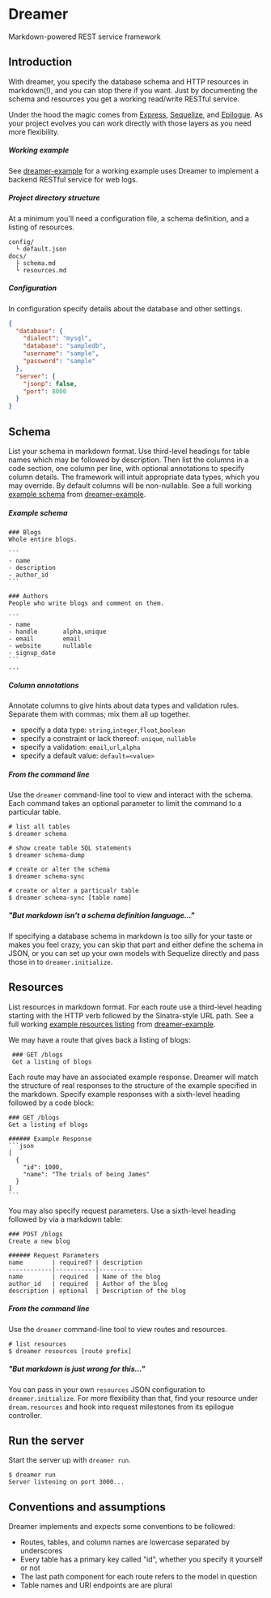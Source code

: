 # Dreamer

Markdown-powered REST service framework

## Introduction

With dreamer, you specify the database schema and HTTP resources in markdown(!), and you can stop there if you want.  Just by documenting the schema and resources you get a working read/write RESTful service.

Under the hood the magic comes from [Express](http://expressjs.com/), [Sequelize](http://www.sequelizejs.com/), and [Epilogue](https://github.com/dchester/epilogue).  As your project evolves you can work directly with those layers as you need more flexibility.

##### Working example

See [dreamer-example](http://github.com/dchester/dreamer-example) for a working example uses Dreamer to implement a backend RESTful service for web logs.

##### Project directory structure

At a minimum you'll need a configuration file, a schema definition, and a listing of resources.

```
config/
  └ default.json
docs/
  ├ schema.md
  └ resources.md
```

##### Configuration

In configuration specify details about the database and other settings.

```json
{
  "database": {
    "dialect": "mysql",
    "database": "sampledb",
    "username": "sample",
    "password": "sample"
  },
  "server": {
    "jsonp": false,
    "port": 8000
  }
}
```

## Schema

List your schema in markdown format.  Use third-level headings for table names which may be followed by description.  Then list the columns in a code section, one column per line, with optional annotations to specify column details.  The framework will intuit appropriate data types, which you may override.  By default columns will be non-nullable.  See a full working [example schema](https://github.com/dchester/dreamer-example/blob/master/docs/schema.md) from [dreamer-example](https://github.com/dchester/dreamer-example).

##### Example schema

    ### Blogs
    Whole entire blogs.
    
    ```
    - name
    - description
    - author_id
    ```
    
    ### Authors
    People who write blogs and comment on them.
    
    ```
    - name
    - handle       alpha,unique
    - email        email
    - website      nullable
    - signup_date
    ```
    ...
    
##### Column annotations

Annotate columns to give hints about data types and validation rules.  Separate them with commas; mix them all up together.

- specify a data type: `string`,`integer`,`float`,`boolean`
- specify a constraint or lack thereof: `unique`, `nullable` 
- specify a validation: `email`,`url`,`alpha` 
- specify a default value: `default=<value>`

##### From the command line

Use the `dreamer` command-line tool to view and interact with the schema.  Each command takes an optional parameter to limit the command to a particular table.

```
# list all tables
$ dreamer schema 

# show create table SQL statements
$ dreamer schema-dump

# create or alter the schema
$ dreamer schema-sync

# create or alter a particualr table
$ dreamer schema-sync [table name]
```

##### "But markdown isn't a schema definition language..."

If specifying a database schema in markdown is too silly for your taste or makes you feel crazy, you can skip that part and either define the schema in JSON, or you can set up your own models with Sequelize directly and pass those in to `dreamer.initialize`.


## Resources

List resources in markdown format.  For each route use a third-level heading starting with the HTTP verb followed by the Sinatra-style URL path.  See a full working [example resources listing](https://github.com/dchester/dreamer-example/blob/master/docs/resources.md) from [dreamer-example](https://github.com/dchester/dreamer-example).

We may have a route that gives back a listing of blogs:

     ### GET /blogs
     Get a listing of blogs

Each route may have an associated example response.  Dreamer will match the structure of real responses to the structure of the example specified in the markdown.  Specify example responses with a sixth-level heading followed by a code block:

   
    ### GET /blogs
    Get a listing of blogs

    ###### Example Response
    ```json
    [
      {
        "id": 1000,
        "name": "The trials of being James"
      }
    ]
    ```

You may also specify request parameters.  Use a sixth-level heading followed by via a markdown table:

    ### POST /blogs
    Create a new blog

    ###### Request Parameters
    name        | required? | description
    ------------|-----------|------------
    name        | required  | Name of the blog
    author_id   | required  | Author of the blog
    description | optional  | Description of the blog

##### From the command line

Use the `dreamer` command-line tool to view routes and resources.

```
# list resources
$ dreamer resources [route prefix]
```

##### "But markdown is just wrong for this..."

You can pass in your own `resources` JSON configuration to `dreamer.initialize`.  For more flexibility than that, find your resource under `dream.resources` and hook into request milestones from its epilogue controller. 

## Run the server

Start the server up with `dreamer run`.

```
$ dreamer run
Server listening on port 3000...
```

## Conventions and assumptions

Dreamer implements and expects some conventions to be followed:

- Routes, tables, and column names are lowercase separated by underscores
- Every table has a primary key called "id", whether you specify it yourself or not
- The last path component for each route refers to the model in question
- Table names and URI endpoints are are plural
